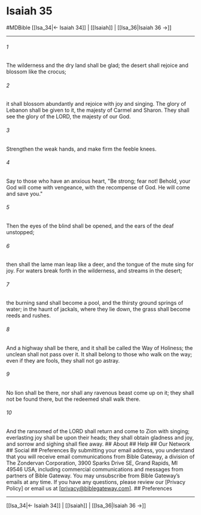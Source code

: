 # Isaiah 35
#MDBible
[[Isa_34|← Isaiah 34]] | [[Isaiah]] | [[Isa_36|Isaiah 36 →]]

***






###### 1 


The wilderness and the dry land shall be glad; the desert shall rejoice and blossom like the crocus; 





###### 2 


it shall blossom abundantly and rejoice with joy and singing. The glory of Lebanon shall be given to it, the majesty of Carmel and Sharon. They shall see the glory of the LORD, the majesty of our God. 





###### 3 


Strengthen the weak hands, and make firm the feeble knees. 





###### 4 


Say to those who have an anxious heart, "Be strong; fear not! Behold, your God will come with vengeance, with the recompense of God. He will come and save you." 





###### 5 


Then the eyes of the blind shall be opened, and the ears of the deaf unstopped; 





###### 6 


then shall the lame man leap like a deer, and the tongue of the mute sing for joy. For waters break forth in the wilderness, and streams in the desert; 





###### 7 


the burning sand shall become a pool, and the thirsty ground springs of water; in the haunt of jackals, where they lie down, the grass shall become reeds and rushes. 





###### 8 


And a highway shall be there, and it shall be called the Way of Holiness; the unclean shall not pass over it. It shall belong to those who walk on the way; even if they are fools, they shall not go astray. 





###### 9 


No lion shall be there, nor shall any ravenous beast come up on it; they shall not be found there, but the redeemed shall walk there. 





###### 10 


And the ransomed of the LORD shall return and come to Zion with singing; everlasting joy shall be upon their heads; they shall obtain gladness and joy, and sorrow and sighing shall flee away. ## About ## Help ## Our Network ## Social ## Preferences By submitting your email address, you understand that you will receive email communications from Bible Gateway, a division of The Zondervan Corporation, 3900 Sparks Drive SE, Grand Rapids, MI 49546 USA, including commercial communications and messages from partners of Bible Gateway. You may unsubscribe from Bible Gateway&rsquo;s emails at any time. If you have any questions, please review our [Privacy Policy] or email us at [privacy@biblegateway.com]. ## Preferences

***

[[Isa_34|← Isaiah 34]] | [[Isaiah]] | [[Isa_36|Isaiah 36 →]]
